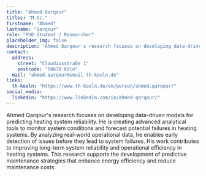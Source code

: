 ```yaml
---
title: "Ahmed Qarqour"
titles: "M.Sc."
firstname: "Ahmed"
lastname: "Qarqour"
role: "PhD Student / Researcher"
placeholder_img: false
description: "Ahmed Qarqour's research focuses on developing data-driven models for predicting heating system reliability. He is creating advanced analytical tools to monitor system conditions and forecast potential failures in heating systems. By analyzing real-world operational data, he enables early detection of issues before they lead to system failures. His work contributes to improving long-term system reliability and operational efficiency in heating systems. This research supports the development of predictive maintenance strategies that enhance energy efficiency and reduce maintenance costs."
contact:
  address:
    street: "Claudiusstraße 1"
    postcode: "50678 Köln"
  mail: "ahmed.qarqour@smail.th-koeln.de"
links:
  th-koeln: "https://www.th-koeln.de/en/person/ahmed.qarqour/"
social_media:
  linkedin: "https://www.linkedin.com/in/ahmed-qarqour/"
---
```

Ahmed Qarqour's research focuses on developing data-driven models for predicting heating system reliability. He is creating advanced analytical tools to monitor system conditions and forecast potential failures in heating systems. By analyzing real-world operational data, he enables early detection of issues before they lead to system failures. His work contributes to improving long-term system reliability and operational efficiency in heating systems. This research supports the development of predictive maintenance strategies that enhance energy efficiency and reduce maintenance costs.

